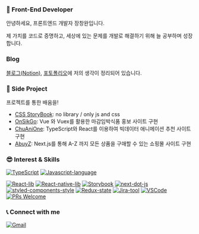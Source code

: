 ### 👋 Front-End Developer

안녕하세요, 프론트엔드 개발자 장창완입니다.

제 가치를 코드로 증명하고, 세상에 있는 문제를 개발로 해결하기 위해 늘 공부하며 성장합니다.

### Blog

[블로그(Notion)](https://changwan327.notion.site/Main-a36a277be8b6433a84b44d1cb0dac160), [포토폴리오](https://jangchangwan.github.io/portfolio)에 저의 생각이 정리되어 있습니다. <br />

### 🎠 Side Project

프로젝트를 통한 배움을!

- [CSS StoryBook](https://storybook-blue-sigma.vercel.app/?path=/story/intro-intro--default): no library / only js and css
- [OnSikGo](https://webgl-and-canvas-storybook.vercel.app/?path=/story/welcome--page): Vue 와 Vuex를 활용한 마감임박식품 홍보 사이트 구현
- [ChuAniOne](https://github.com/jangchangwan/ChuAniOne): TypeScript와 React를 이용하여 빅데이터 애니메이션 추천 사이트 구현
- [AbuyZ](https://github.com/jangchangwan/AbuyZ): Next.js를 통해 A-Z 까지 모든 상품을 구매할 수 있는 쇼핑몰 사이트 구현

### 😎 Interest & Skills

[![TypeScript](https://img.shields.io/badge/TypeScript-language-007ACC.svg?logo=typescript)](https://www.typescriptlang.org/)
[![Javascript-language](https://img.shields.io/badge/Javascript-language-F7DF1E.svg?logo=javascript)](https://www.ecma-international.org/publications/standards/Ecma-262.htm)

[![React-lib](https://img.shields.io/badge/React%20and%20hooks-web-61DAFB.svg?logo=react)](https://reactjs.org/)
[![React-native-lib](https://img.shields.io/badge/React%20Native-mobile-61DAFB.svg?logo=react)](https://reactnative.dev/)
[![Storybook](https://img.shields.io/badge/storybook-ui-ff4785.svg?logo=storybook)](https://storybook.js.org/)
[![next-dot-js](https://img.shields.io/badge/nextjs-ssr-000000.svg?logo=vercel)](https://nextjs.org/)
[![styled-components-style](https://img.shields.io/badge/%F0%9F%92%85%20styled--components%20and%20emotion-CssInJs-orange.svg)](https://github.com/styled-components/styled-components)
[![Redux-state](https://img.shields.io/badge/Redux-web-764ABC.svg?logo=redux)](https://redux.js.org/)
[![Jira-tool](https://img.shields.io/badge/Jira-tool-0052CC.svg?logo=jira-software)](https://www.atlassian.com/software/jira)
[![VSCode](https://img.shields.io/badge/I%20love-VSCode-007ACC.svg?logo=visual-studio-code)](https://code.visualstudio.com/)
[![PRs Welcome](https://img.shields.io/badge/PRs-welcome-181717.svg?logo=github)](https://github.com/jangchangwan)

### 📞 Connect with me

[![Gmail](https://img.shields.io/badge/%20-Send%20Mail-black?color=14171A&labelColor=ef5350&logo=gmail&logoColor=ffffff)](mailto:tktkd6755@gmail.com)
